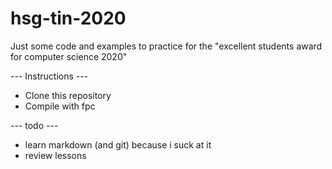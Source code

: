 # hsg-tin-2020
Just some code and examples to practice for the "excellent students award for computer science 2020"

--- Instructions ---
- Clone this repository
- Compile with fpc

--- todo ---
- learn markdown (and git) because i suck at it
- review lessons
